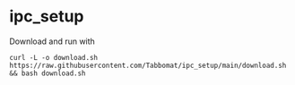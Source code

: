 # ipc_setup

Download and run with
```
curl -L -o download.sh https://raw.githubusercontent.com/Tabbomat/ipc_setup/main/download.sh && bash download.sh
```
